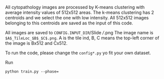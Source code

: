 All cytopathology images are processed by K-means clustering with average intensity values of 512x512 areas. The k-means clustering has 2 centroids and we select the one with low intensity. All 512x512 images belonging to this centroids are saved as the input of this code.

All images are saved to ``CONFIG.INPUT_DIR``/Slide */*.png
The image name is ``$A$_TileLoc_$B$_$C$.png``. A is the tile ind, B, C means the top-left corner of the image is Bx512 and Cx512.

To run the code, please change the ``config*.py`` yo fit your own dataset.

Run
```Shell
python train.py --phase=
```
